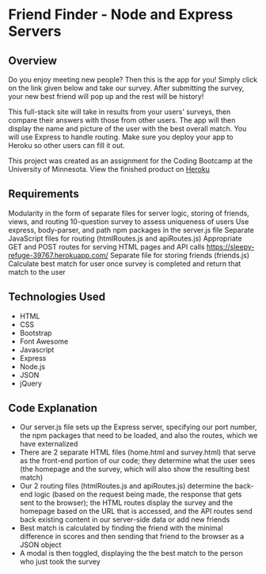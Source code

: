 # Friend Finder - Node and Express Servers

## Overview

Do you enjoy meeting new people? Then this is the app for you! Simply click on the link given below and take our survey. After submitting the survey, your new best friend will pop up and the rest will be history! 

This full-stack site will take in results from your users' surveys, then compare their answers with those from other users. The app will then display the name and picture of the user with the best overall match.
You will use Express to handle routing. Make sure you deploy your app to Heroku so other users can fill it out.

This project was created as an assignment for the Coding Bootcamp at the University of Minnesota.
View the finished product on [Heroku](https://sleepy-refuge-39767.herokuapp.com/) 


## Requirements

Modularity in the form of separate files for server logic, storing of friends, views, and routing
10-question survey to assess uniqueness of users
Use express, body-parser, and path npm packages in the server.js file
Separate JavaScript files for routing (htmlRoutes.js and apiRoutes.js)
Appropriate GET and POST routes for serving HTML pages and API calls https://sleepy-refuge-39767.herokuapp.com/
Separate file for storing friends (friends.js)
Calculate best match for user once survey is completed and return that match to the user

## Technologies Used
- HTML
- CSS
- Bootstrap
- Font Awesome
- Javascript
- Express
- Node.js
- JSON
- jQuery

## Code Explanation 

- Our server.js file sets up the Express server, specifying our port number, the npm packages that need to be loaded, and also the routes, which we have externalized
- There are 2 separate HTML files (home.html and survey.html) that serve as the front-end portion of our code; they determine what the user sees (the homepage and the survey, which will also show the resulting best match)
- Our 2 routing files (htmlRoutes.js and apiRoutes.js) determine the back-end logic (based on the request being made, the response that gets sent to the browser); the HTML routes display the survey and the homepage based on the URL that is accessed, and the API routes send back existing content in our server-side data or add new friends
- Best match is calculated by finding the friend with the minimal difference in scores and then sending that friend to the browser as a JSON object
- A modal is then toggled, displaying the the best match to the person who just took the survey
